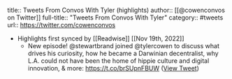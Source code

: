title:: Tweets From Convos With Tyler (highlights)
author:: [[@cowenconvos on Twitter]]
full-title:: "Tweets From Convos With Tyler"
category:: #tweets
url:: https://twitter.com/cowenconvos

- Highlights first synced by [[Readwise]] [[Nov 19th, 2022]]
	- New episode! @stewartbrand joined @tylercowen to discuss what drives his curiosity, how he became a Darwinian decentralist, why L.A. could not have been the home of hippie culture and digital innovation, & more: https://t.co/brSUpnFBUW ([View Tweet](https://twitter.com/cowenconvos/status/1486332434228686851))